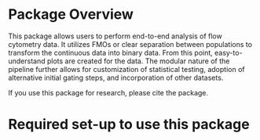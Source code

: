 # Package Overview

This package allows users to perform end-to-end analysis of flow cytometry data. It utilizes FMOs or clear separation between populations to transform the continuous data into binary data. From this point, easy-to-understand plots are created for the data. The modular nature of the pipeline further allows for customization of statistical testing, adoption of alternative initial gating steps, and incorporation of other datasets. 

If you use this package for research, please cite the package.

# Required set-up to use this package
